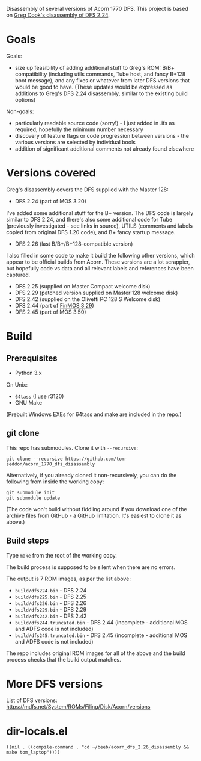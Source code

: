 Disassembly of several versions of Acorn 1770 DFS. This project is
based on
[Greg Cook's disassembly of DFS 2.24](http://regregex.bbcmicro.net/dfs224.asm.txt).

# Goals

Goals:

* size up feasibility of adding additional stuff to Greg's ROM: B/B+
  compatibility (including utils commands, Tube host, and fancy B+128
  boot message), and any fixes or whatever from later DFS versions
  that would be good to have. (These updates would be expressed as
  additions to Greg's DFS 2.24 disassembly, similar to the existing
  build options)

Non-goals:

* particularly readable source code (sorry!) - I just added in .ifs as
  required, hopefully the minimum number necessary
* discovery of feature flags or code progression between versions -
  the various versions are selected by individual bools
* addition of significant additional comments not already found
  elsewhere

# Versions covered

Greg's disassembly covers the DFS supplied with the Master 128:

* DFS 2.24 (part of MOS 3.20)

I've added some additional stuff for the B+ version. The DFS code is
largely similar to DFS 2.24, and there's also some additional code for
Tube (previously investigated - see links in source), UTILS (comments
and labels copied from original DFS 1.20 code), and B+ fancy startup
message.

* DFS 2.26 (last B/B+/B+128-compatible version)

I also filled in some code to make it build the following other
versions, which appear to be official builds from Acorn. These
versions are a lot scrappier, but hopefully code vs data and all
relevant labels and references have been captured.

* DFS 2.25 (supplied on Master Compact welcome disk)
* DFS 2.29 (patched version supplied on Master 128 welcome disk)
* DFS 2.42 (supplied on the Olivetti PC 128 S Welcome disk)
* DFS 2.44 (part of [FinMOS 3.29](https://stardot.org.uk/forums/viewtopic.php?t=18510))
* DFS 2.45 (part of MOS 3.50)

# Build

## Prerequisites

* Python 3.x

On Unix:

* [`64tass`](http://tass64.sourceforge.net/) (I use r3120)
* GNU Make

(Prebuilt Windows EXEs for 64tass and make are included in the repo.)

## git clone

This repo has submodules. Clone it with `--recursive`:

    git clone --recursive https://github.com/tom-seddon/acorn_1770_dfs_disassembly
	
Alternatively, if you already cloned it non-recursively, you can do
the following from inside the working copy:

    git submodule init
	git submodule update

(The code won't build without fiddling around if you download one of
the archive files from GitHub - a GitHub limitation. It's easiest to
clone it as above.)

## Build steps

Type `make` from the root of the working copy.

The build process is supposed to be silent when there are no errors.

The output is 7 ROM images, as per the list above:

* `build/dfs224.bin` - DFS 2.24
* `build/dfs225.bin` - DFS 2.25
* `build/dfs226.bin` - DFS 2.26
* `build/dfs229.bin` - DFS 2.29
* `build/dfs242.bin` - DFS 2.42
* `build/dfs244.truncated.bin` - DFS 2.44 (incomplete - additional MOS
  and ADFS code is not included)
* `build/dfs245.truncated.bin` - DFS 2.45 (incomplete - additional MOS
  and ADFS code is not included)

The repo includes original ROM images for all of the above and the
build process checks that the build output matches.

# More DFS versions

List of DFS versions:
https://mdfs.net/System/ROMs/Filing/Disk/Acorn/versions

# dir-locals.el

```
((nil . ((compile-command . "cd ~/beeb/acorn_dfs_2.26_disassembly && make tom_laptop"))))
```
